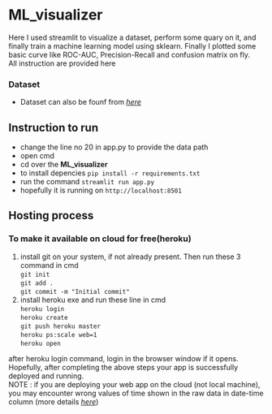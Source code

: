 # ML_visualizer

Here I used streamlit to visualize a dataset, perform some quary on it, and finally train a machine learning model using sklearn. Finally I plotted some basic curve like ROC-AUC, Precision-Recall and confusion matrix on fly.    
All instruction are provided here      
    
### Dataset 
+ Dataset can also be founf from *[here](https://archive.ics.uci.edu/ml/datasets/Mushroom)*    

## Instruction to run 
+ change the line no 20 in app.py to provide the data path
+ open cmd
+ cd over the **ML_visualizer**
+ to install depencies `pip install -r requirements.txt`
+ run the command `streamlit run app.py`    
+ hopefully it is running on `http://localhost:8501`

## Hosting process
### To make it available on cloud for free(heroku)
1.  install git on your system, if not already present. Then run these 3 command in cmd    
`git init`    
`git add .`    
`git commit -m "Initial commit"`    
2.  install heroku exe and run these line in cmd    
`heroku login`    
`heroku create`    
`git push heroku master`    
`heroku ps:scale web=1`    
`heroku open`   

after heroku login command, login in the browser window if it opens. Hopefully, after completing the above steps your app is successfully deployed and running.    
NOTE : if you are deploying your web app on the cloud (not local machine), you may encounter wrong values of time shown in the raw data in date-time column (more details *[here](https://github.com/streamlit/streamlit/issues/1346)*)

